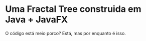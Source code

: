 # Uma Fractal Tree construida em Java + JavaFX

O código está meio porco? Está, mas por enquanto é isso.